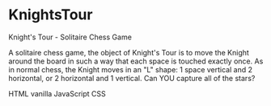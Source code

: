 # KnightsTour
Knight's Tour - Solitaire Chess Game

A solitaire chess game, the object of Knight's Tour is to move the Knight around the board in such a way that each space is touched exactly once. As in normal chess, the Knight moves in an "L" shape: 1 space vertical and 2 horizontal, or 2 horizontal and 1 vertical. Can YOU capture all of the stars?

HTML
vanilla JavaScript
CSS
